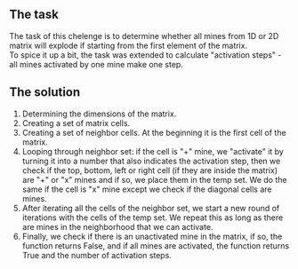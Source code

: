 ## The task

The task of this chelenge is to determine whether all mines from 1D or 2D matrix will explode if starting from the first element of the matrix.  
To spice it up a bit, the task was extended to calculate "activation steps" - all mines activated by one mine make one step.  

## The solution  

1. Determining the dimensions of the matrix.
2. Creating a set of matrix cells.
3. Creating a set of neighbor cells. At the beginning it is the first cell of the matrix.
4. Looping through neighbor set: if the cell is "+" mine, we "activate" it by turning it into a number that also indicates the activation step, then we check if the top, bottom, left or right cell (if they are inside the matrix) are "+" or "x" mines and if so, we place them in the temp set. We do the same if the cell is "x" mine except we check if the diagonal cells are mines.
5. After iterating all the cells of the neighbor set, we start a new round of iterations with the cells of the temp set. We repeat this as long as there are mines in the neighborhood that we can activate.
6. Finally, we check if there is an unactivated mine in the matrix, if so, the function returns False, and if all mines are activated, the function returns True and the number of activation steps.

